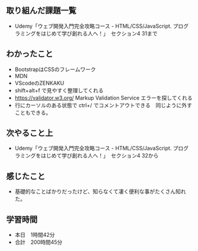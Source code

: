 ## 取り組んだ課題一覧
- Udemy「ウェブ開発入門完全攻略コース - HTML/CSS/JavaScript. プログラミングをはじめて学び創れる人へ！」　セクション4 31まで
## わかったこと
- BootstrapはCSSのフレームワーク
- MDN
- VScodeのZENKAKU
- shift+alt+f で見やすく整理してくれる
- https://validator.w3.org/ Markup Validation Service エラーを探してくれる
- 行にカーソルのある状態で ctrl+/ でコメントアウトできる　同じように外すこともできる。
## 次やること上
- Udemy「ウェブ開発入門完全攻略コース - HTML/CSS/JavaScript. プログラミングをはじめて学び創れる人へ！」　セクション4 32から
## 感じたこと
- 基礎的なことばかりだったけど、知らなくて凄く便利な事がたくさん知れた。
## 学習時間
- 本日　1時間42分
- 合計　200時間45分